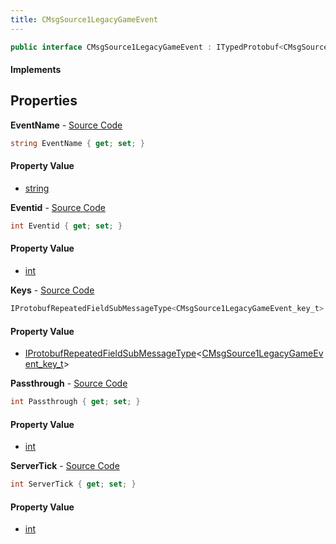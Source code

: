 ```yaml
---
title: CMsgSource1LegacyGameEvent
---
```


```csharp
public interface CMsgSource1LegacyGameEvent : ITypedProtobuf<CMsgSource1LegacyGameEvent>, INativeHandle, INetMessage<CMsgSource1LegacyGameEvent>, IDisposable
```

#### Implements

## Properties

**EventName** - [Source Code](https://github.com/swiftly-solution/swiftlys2/blob/main/managed/src/SwiftlyS2.Generated/Protobufs/Interfaces/CMsgSource1LegacyGameEvent.cs#L18)

```csharp
string EventName { get; set; }
```

#### Property Value

- [string](https://learn.microsoft.com/dotnet/api/system.string)

**Eventid** - [Source Code](https://github.com/swiftly-solution/swiftlys2/blob/main/managed/src/SwiftlyS2.Generated/Protobufs/Interfaces/CMsgSource1LegacyGameEvent.cs#L21)

```csharp
int Eventid { get; set; }
```

#### Property Value

- [int](https://learn.microsoft.com/dotnet/api/system.int32)

**Keys** - [Source Code](https://github.com/swiftly-solution/swiftlys2/blob/main/managed/src/SwiftlyS2.Generated/Protobufs/Interfaces/CMsgSource1LegacyGameEvent.cs#L24)

```csharp
IProtobufRepeatedFieldSubMessageType<CMsgSource1LegacyGameEvent_key_t> Keys { get; }
```

#### Property Value

- [IProtobufRepeatedFieldSubMessageType](/docs/api/shared/netmessages/iprotobufrepeatedfieldsubmessagetype-1)<[CMsgSource1LegacyGameEvent_key_t](/docs/api/shared/protobufdefinitions/cmsgsource1legacygameevent_key_t)>

**Passthrough** - [Source Code](https://github.com/swiftly-solution/swiftlys2/blob/main/managed/src/SwiftlyS2.Generated/Protobufs/Interfaces/CMsgSource1LegacyGameEvent.cs#L30)

```csharp
int Passthrough { get; set; }
```

#### Property Value

- [int](https://learn.microsoft.com/dotnet/api/system.int32)

**ServerTick** - [Source Code](https://github.com/swiftly-solution/swiftlys2/blob/main/managed/src/SwiftlyS2.Generated/Protobufs/Interfaces/CMsgSource1LegacyGameEvent.cs#L27)

```csharp
int ServerTick { get; set; }
```

#### Property Value

- [int](https://learn.microsoft.com/dotnet/api/system.int32)

